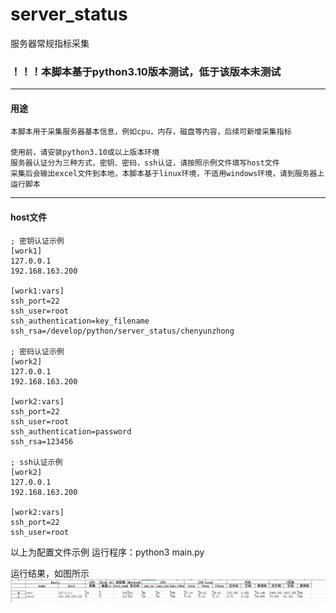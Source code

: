 # server_status
服务器常规指标采集

### ！！！本脚本基于python3.10版本测试，低于该版本未测试

<!-- 如需使用脚本，请将需要统计主机信息写入 /config/host 配置文件中 -->

- - -
#### 用途

```
本脚本用于采集服务器基本信息，例如cpu，内存，磁盘等内容，后续可新增采集指标

使用前，请安装python3.10或以上版本环境
服务器认证分为三种方式，密钥、密码，ssh认证，请按照示例文件填写host文件
采集后会输出excel文件到本地，本脚本基于linux环境，不适用windows环境，请到服务器上运行脚本
```

------

#### host文件

```
; 密钥认证示例
[work1]
127.0.0.1
192.168.163.200

[work1:vars]
ssh_port=22
ssh_user=root
ssh_authentication=key_filename
ssh_rsa=/develop/python/server_status/chenyunzhong

; 密码认证示例
[work2]
127.0.0.1
192.168.163.200

[work2:vars]
ssh_port=22
ssh_user=root
ssh_authentication=password
ssh_rsa=123456

; ssh认证示例
[work2]
127.0.0.1
192.168.163.200

[work2:vars]
ssh_port=22
ssh_user=root
```

以上为配置文件示例
运行程序：python3 main.py

运行结果，如图所示
![Alt text](image.png)